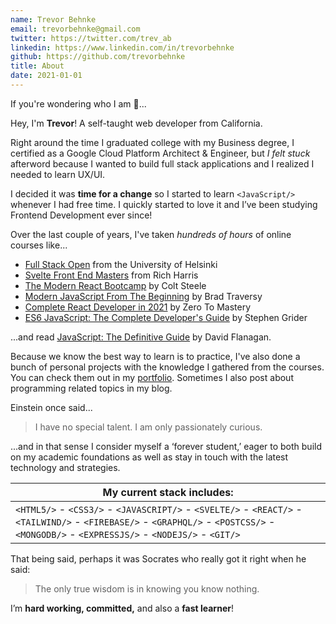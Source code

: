 ```yaml
---
name: Trevor Behnke
email: trevorbehnke@gmail.com
twitter: https://twitter.com/trev_ab
linkedin: https://www.linkedin.com/in/trevorbehnke
github: https://github.com/trevorbehnke
title: About
date: 2021-01-01
---
```


If you're wondering who I am 🧐...

Hey, I'm **Trevor**! A self-taught web developer from California.

Right around the time I graduated college with my Business degree, I certified as a Google Cloud Platform Architect & Engineer, but _I felt stuck_ afterword because I wanted to build full stack applications and I realized I needed to learn UX/UI.

I decided it was **time for a change** so I started to learn `<JavaScript/>` whenever I had free time. I quickly started to love it and I’ve been studying Frontend Development ever since!

Over the last couple of years, I've taken _hundreds of hours_ of online courses like...

- [Full Stack Open](https://fullstackopen.com/en/) from the University of Helsinki
- [Svelte Front End Masters](https://frontendmasters.com/courses/svelte/) from Rich Harris
- [The Modern React Bootcamp](https://www.udemy.com/course/modern-react-bootcamp/) by Colt Steele
- [Modern JavaScript From The Beginning](https://www.udemy.com/course/modern-javascript-from-the-beginning/) by Brad Traversy
- [Complete React Developer in 2021](https://www.udemy.com/course/complete-react-developer-zero-to-mastery/) by Zero To Mastery
- [ES6 JavaScript: The Complete Developer's Guide](https://www.udemy.com/course/javascript-es6-tutorial/) by Stephen Grider

...and read [JavaScript: The Definitive Guide](https://www.oreilly.com/library/view/javascript-the-definitive/9781491952016/) by David Flanagan.

Because we know the best way to learn is to practice, I've also done a bunch of personal projects with the knowledge I gathered from the courses. You can check them out in my [portfolio](http://trevorbehnke.com/portfolio). Sometimes I also post about programming related topics in my blog.

Einstein once said...

> I have no special talent. I am only passionately curious.

...and in that sense I consider myself a ‘forever student,’ eager to both build on my academic foundations as well as stay in touch with the latest technology and strategies.

| My current stack includes:                                                                                                                                                                 |
| ------------------------------------------------------------------------------------------------------------------------------------------------------------------------------------------ |
| `<HTML5/>` - `<CSS3/>` - `<JAVASCRIPT/>` - `<SVELTE/>` - `<REACT/>` - `<TAILWIND/>` - `<FIREBASE/>` - `<GRAPHQL/>` - `<POSTCSS/>` - `<MONGODB/>` - `<EXPRESSJS/>` - `<NODEJS/>` - `<GIT/>` |

That being said, perhaps it was Socrates who really got it right when he said:

> The only true wisdom is in knowing you know nothing.

I’m **hard working, committed,** and also a **fast learner**!
